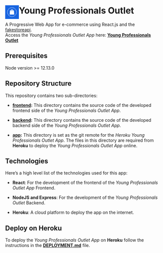 # <img src="https://github.com/katerina-tziala/young-professionals-outlet/blob/master/app/build/logo192.png" alt="ypo logo" width="44" height="44" align="left">Young Professionals Outlet

A Progressive Web App for e-commerce using React.js and the [fakestoreapi](https://fakestoreapi.com/).</br>
Access the *Young Professionals Outlet App* here: [**Young Professionals Outlet**](https://young-professionals-outlet.herokuapp.com/)

## Prerequisites

Node version >= 12.13.0

## Repository Structure

This repository contains two sub-directories:

* [**frontend**](https://github.com/katerina-tziala/young-professionals-outlet/tree/master/frontend)**:** This directory contains the source code of the developed frontend side of the *Young Professionals Outlet App*. 

* [**backend**](https://github.com/katerina-tziala/young-professionals-outlet/tree/master/backend)**:** This directory contains the source code of the developed backend side of the *Young Professionals Outlet App*. 

* [**app**](https://github.com/katerina-tziala/young-professionals-outlet/tree/master/app)**:** This directory is set as the git remote for the *Heroku Young Professionals Outlet App*. The files in this directory are required from **Heroku** to deploy the *Young Professionals Outlet App* online.

## Technologies

Here’s a high level list of the technologies used for this app:

* **React**: For the development of the frontend of the *Young Professionals Outlet App* Frontend.

* **NodeJS and Express**: For the development of the *Young Professionals Outlet* Backend.

* **Heroku**: A cloud platform to deploy the app on the internet.


## Deploy on Heroku

To deploy the *Young Professionals Outlet App* on **Heroku** follow the instructions in the [**DEPLOYMENT.md**](https://github.com/katerina-tziala/young-professionals-outlet/blob/master/DEPLOYMENT.md) file.
